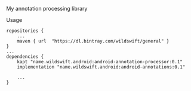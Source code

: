 My annotation processing library

Usage
```
repositories {
    ...
    maven { url  "https://dl.bintray.com/wildswift/general" }
}
...
dependencies {
    kapt "name.wildswift.android:android-annotation-processor:0.1"
    implementation "name.wildswift.android:android-annotations:0.1"
    
    ...
}
```
